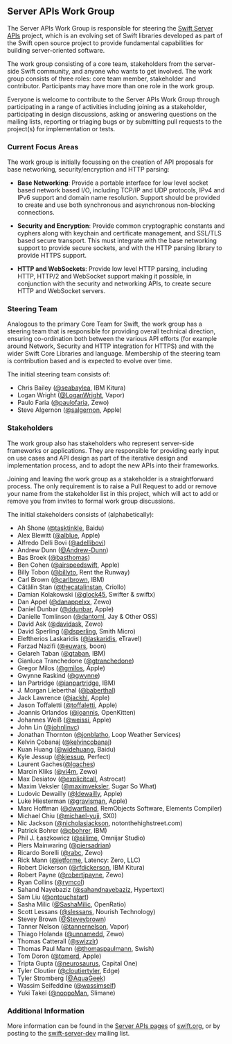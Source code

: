 ## Server APIs Work Group

The Server APIs Work Group is responsible for steering the [Swift Server APIs](http://swift.org/server-apis/) project, which is an evolving set of Swift libraries developed as part of the Swift open source project to provide fundamental capabilities for building server-oriented software.

The work group consisting of a core team, stakeholders from the server-side Swift community, and anyone who wants to get involved. The work group consists of three roles: core team member, stakeholder and contributor. Participants may have more than one role in the work group.

Everyone is welcome to contribute to the Server APIs Work Group through participating in a range of activities including joining as a stakeholder, participating in design discussions, asking or answering questions on the mailing lists, reporting or triaging bugs or by submitting pull requests to the project(s) for implementation or tests.

### <a name="focus-areas"></a>Current Focus Areas
The work group is initially focussing on the creation of API proposals for base networking, security/encryption and HTTP parsing:

* **Base Networking**: Provide a portable interface for low level socket based network based I/O, including TCP/IP and UDP protocols, IPv4 and IPv6 support and domain name resolution. Support should be provided to create and use both synchronous and asynchronous non-blocking connections.

* **Security and Encryption**: Provide common cryptographic constants and cyphers along with keychain and certificate management, and SSL/TLS based secure transport. This must integrate with the base networking support to provide secure sockets, and with the HTTP parsing library to provide HTTPS support.

* **HTTP and WebSockets**: Provide low level HTTP parsing, including HTTP, HTTP/2 and WebSocket support making it possible, in conjunction with the security and networking APIs, to create secure HTTP and WebSocket servers.

### <a name="steering-team"></a>Steering Team
Analogous to the primary Core Team for Swift, the work group has a steering team that is responsible for providing overall technical direction, ensuring co-ordination both between the various API efforts (for example around Network, Security and HTTP integration for HTTPS) and with the wider Swift Core Libraries and language. Membership of the steering team is contribution based and is expected to evolve over time.

The initial steering team consists of:

* Chris Bailey ([@seabaylea](https://github.com/seabaylea), IBM Kitura)
* Logan Wright ([@LoganWright](https://github.com/LoganWright), Vapor)
* Paulo Faria  ([@paulofaria](https://github.com/paulofaria), Zewo)
* Steve Algernon ([@salgernon](https://github.com/salgernon), Apple)

### <a name="stakeholders"></a>Stakeholders
The work group also has stakeholders who represent server-side frameworks or applications. They are responsible for providing early input on use cases and API design as part of the iterative design and implementation process, and to adopt the new APIs into their frameworks.

Joining and leaving the work group as a stakeholder is a straightforward process. The only requirement is to raise a Pull Request to add or remove your name from the stakeholder list in this project, which will act to add or remove you from invites to formal work group discussions.

The initial stakeholders consists of (alphabetically):

* Ah Shone ([@tasktinkle](https://github.com/tasktinkle), Baidu)
* Alex Blewitt ([@alblue](https://github.com/alblue), Apple)
* Alfredo Delli Bovi ([@adellibovi](https://github.com/adellibovi))
* Andrew Dunn ([@Andrew-Dunn](https://github.com/Andrew-Dunn))
* Bas Broek ([@basthomas](https://github.com/basthomas))
* Ben Cohen ([@airspeedswift](http://github.com/airspeedswift), Apple)
* Billy Tobon ([@billyto](http://github.com/billyto), Rent the Runway)
* Carl Brown ([@carlbrown](http://github.com/carlbrown), IBM)
* Cătălin Stan ([@thecatalinstan](https://github.com/thecatalinstan), Criollo)
* Damian Kolakowski ([@glock45](https://github.com/glock45), Swifter & swiftx)
* Dan Appel ([@danappelxx](https://github.com/danappelxx), Zewo)
* Daniel Dunbar ([@ddunbar](https://github.com/ddunbar), Apple)
* Danielle Tomlinson ([@dantoml](https://github.com/dantoml), Jay & Other OSS)
* David Ask ([@davidask](https://github.com/davidask), Zewo)
* David Sperling ([@dsperling](https://github.com/dsperling), Smith Micro)
* Eleftherios Laskaridis ([@laskaridis](https://github.com/laskaridis), eTravel)
* Farzad Nazifi ([@euwars](https://github.com/euwars), boon)
* Gelareh Taban ([@gtaban](https://github.com/gtaban), IBM)
* Gianluca Tranchedone ([@gtranchedone](https://github.com/gtranchedone))
* Gregor Milos ([@gmilos](https://github.com/gmilos), Apple)
* Gwynne Raskind ([@gwynne](https://github.com/gwynne))
* Ian Partridge ([@ianpartridge](https://github.com/ianpartridge), IBM)
* J. Morgan Lieberthal ([@baberthal](https://github.com/baberthal))
* Jack Lawrence ([@jackhl](https://github.com/jackhl), Apple)
* Jason Toffaletti ([@toffaletti](https://github.com/toffaletti), Apple)
* Joannis Orlandos ([@joannis](https://github.com/joannis), OpenKitten)
* Johannes Weiß ([@weissi](https://github.com/weissi), Apple)
* John Lin ([@johnlinvc](https://github.com/johnlinvc))
* Jonathan Thornton ([@jonblatho](https://github.com/jonblatho), Loop Weather Services)
* Kelvin Çobanaj ([@kelvincobanaj](https://github.com/kelvincobanaj))
* Kuan Huang ([@widehuang](https://github.com/Widehuang), Baidu)
* Kyle Jessup ([@kjessup](https://github.com/kjessup), Perfect)
* Laurent Gaches([@lgaches](https://github.com/lgaches))
* Marcin Kliks ([@vi4m](https://github.com/vi4m), Zewo)
* Max Desiatov ([@explicitcall](https://github.com/explicitcall), Astrocat)
* Maxim Veksler ([@maximveksler](http://github.com/maximveksler), Sugar So What)
* Ludovic Dewailly ([@ldewailly](https://github.com/ldewailly), Apple)
* Luke Hiesterman ([@gravisman](https://github.com/gravisman), Apple)
* Marc Hoffman ([@dwarfland](https://github.com/dwarfland), RemObjects Software, Elements Compiler)
* Michael Chiu ([@michael-yuji](https://github.com/michael-yuji), SX0)
* Nic Jackson ([@nicholasjackson](https://github.com/nicholasjackson), notonthehighstreet.com)
* Patrick Bohrer ([@pbohrer](https://github.com/pbohrer), IBM)
* Phil J. Łaszkowicz ([@siilime](https://github.com/siilime), Omnijar Studio)
* Piers Mainwaring ([@piersadrian](https://github.com/piersadrian))
* Ricardo Borelli ([@rabc](https://github.com/rabc), Zewo)
* Rick Mann ([@jetforme](https://github.com/jetforme), Latency: Zero, LLC)
* Robert Dickerson ([@rfdickerson](https://github.com/rfdickerson), IBM Kitura)
* Robert Payne ([@robertjpayne](https://github.com/robertjpayne), Zewo)
* Ryan Collins ([@rymcol](https://github.com/rymcol))
* Sahand Nayebaziz ([@sahandnayebaziz](https://github.com/sahandnayebaziz), Hypertext)
* Sam Liu ([@ontouchstart](https://github.com/ontouchstart))
* Sasha Milic ([@SashaMilic](https://github.com/sashamilic), OpenRatio)
* Scott Lessans ([@slessans](https://github.com/slessans), Nourish Technology)
* Stevey Brown ([@Steveybrown](https://github.com/steveybrown))
* Tanner Nelson ([@tannernelson](https://github.com/tannernelson), Vapor)
* Thiago Holanda ([@unnamedd](https://github.com/unnamedd), Zewo)
* Thomas Catterall ([@swizzlr](https://github.com/swizzlr))
* Thomas Paul Mann ([@thomaspaulmann](https://github.com/thomaspaulmann), Swish)
* Tom Doron ([@tomerd](https://github.com/tomerd), Apple)
* Tripta Gupta ([@neurosaurus](https://github.com/neurosaurus), Capital One)
* Tyler Cloutier ([@cloutiertyler](https://github.com/cloutiertyler), Edge)
* Tyler Stromberg ([@AquaGeek](https://github.com/AquaGeek))
* Wassim Seifeddine  ([@wassimseif](https://github.com/wassimseif))
* Yuki Takei ([@noppoMan](https://github.com/noppoMan), Slimane)


### Additional Information
More information can be found in the [Server APIs pages](http://swift.org/server-apis/) of [swift.org](http://swift.org), or by posting to the [swift-server-dev](https://lists.swift.org/mailman/listinfo/swift-server-dev) mailing list.
